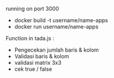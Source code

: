 running on port 3000
- docker build -t username/name-apps
- docker run username/name-apps

Function in tada.js : 
* Pengecekan jumlah baris & kolom
* Validasi baris & kolom 
* validasi matrix 3x3
* cek true / false